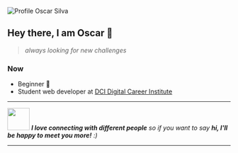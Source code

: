 ![Profile Oscar Silva](https://github.com/SilvaOz/SilvaOz/blob/master/image/My%20name%20is%20Oscar%20silva.gif)

## Hey there,  I am Oscar 👋️ 

>*always looking for new challenges*

### Now
- Beginner 🚀️
- Student web developer at [DCI Digital Career Institute](https://digitalcareerinstitute.org/) 

---

<img src="https://media.giphy.com/media/LnQjpWaON8nhr21vNW/giphy.gif" width="50"> <em><b>I love connecting with different people</b> so if you want to say <b>hi, I'll be happy to meet you more!</b> :)</em>

---
